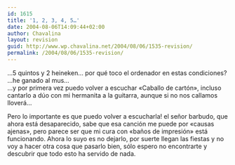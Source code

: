 ```yaml
---
id: 1615
title: '1, 2, 3, 4, 5…'
date: 2004-08-06T14:09:44+02:00
author: Chavalina
layout: revision
guid: http://www.wp.chavalina.net/2004/08/06/1535-revision/
permalink: /2004/08/06/1535-revision/
---
```

…5 quintos y 2 heineken… por qué toco el ordenador en estas condiciones?  
…he ganado al mus…  
…y por primera vez puedo volver a escuchar «Caballo de cartón», incluso cantarlo a d&uacute;o con mi hermanita a la guitarra, aunque si no nos callamos lloverá…

Pero lo importante es que puedo volver a escucharla! el se&ntilde;or barbudo, que ahora está desaparecido, sabe que esa canción me puede por «causas ajenas», pero parece ser que mi cura con «ba&ntilde;os de impresión» está funcionando. Ahora lo suyo es no dejarlo, por suerte llegan las fiestas y no voy a hacer otra cosa que pasarlo bien, sólo espero no encontrarte y descubrir que todo esto ha servido de nada.